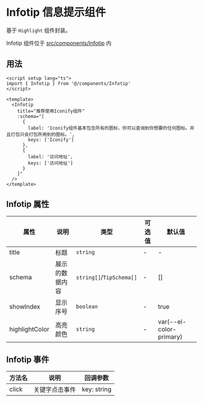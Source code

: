 # Infotip 信息提示组件

基于 `Highlight` 组件封装。

Infotip 组件位于 [src/components/Infotip](https://github.com/syh-micro-build/mb-admin/tree/main/src/components/Infotip) 内

## 用法

```vue
<script setup lang="ts">
import { Infotip } from '@/components/Infotip'
</script>

<template>
  <Infotip
    title="推荐使用Iconify组件"
    :schema="[
      {
        label: 'Iconify组件基本包含所有的图标，你可以查询到你想要的任何图标。并且打包只会打包所用到的图标。',
        keys: ['Iconify']
      },
      {
        label: '访问地址',
        keys: ['访问地址']
      }
    ]"
  />
</template>

```

## Infotip 属性

| 属性 | 说明 | 类型 | 可选值 | 默认值 |
| ---- | ---- | ---- | ---- | ---- |
| title | 标题 | `string` | - | - |
| schema | 展示的数据内容 | `string[]`/`TipSchema[]` | - | [] |
| showIndex | 显示序号 | `boolean` | - | true |
| highlightColor | 高亮颜色 | `string` | - | var(--el-color-primary) |

## Infotip 事件

| 方法名 | 说明 | 回调参数 |
| ---- | ---- | ---- |
| click | 关键字点击事件 | key: string |
